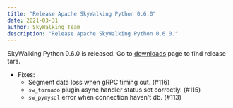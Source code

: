 ```yaml
---
title: "Release Apache SkyWalking Python 0.6.0"
date: 2021-03-31
author: SkyWalking Team
description: "Release Apache SkyWalking Python 0.6.0."
---
```


SkyWalking Python 0.6.0 is released. Go to [downloads](/downloads) page to find release tars.

- Fixes:
  - Segment data loss when gRPC timing out. (#116)
  - `sw_tornado` plugin async handler status set correctly. (#115)
  - `sw_pymysql` error when connection haven't db. (#113)
